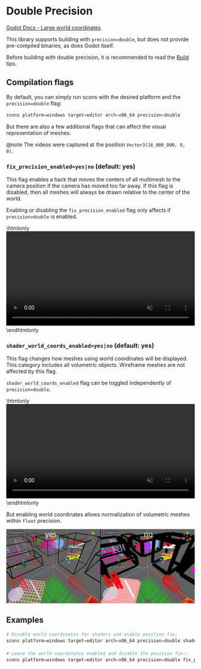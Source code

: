 # Double Precision

[Godot Docs - Large world coordinates](https://docs.godotengine.org/en/latest/tutorials/physics/large_world_coordinates.html)

This library supports building with `precision=double`, but does not provide pre-compiled binaries, as does Godot itself.

Before building with double precision, it is recommended to read the [Build](Build.md) tips.

## Compilation flags

By default, you can simply run scons with the desired platform and the `precision=double` flag:

```python
scons platform=windows target=editor arch=x86_64 precision=double
```

But there are also a few additional flags that can affect the visual representation of meshes.

@note
The videos were captured at the position `Vector3(16_000_000, 0, 0)`.

### `fix_precision_enabled=yes|no` (default: yes)

This flag enables a hack that moves the centers of all multimesh to the camera position if the camera has moved too far away. If this flag is disabled, then all meshes will always be drawn relative to the center of the world.

Enabling or disabling the `fix_precision_enabled` flag only affects if `precision=double` is enabled.

\htmlonly
<video width="100%" autoplay loop muted>
  <source src="fix_precision_enabled.webm" type="video/webm">
  There should be a <a href="fix_precision_enabled.webm">video</a> here, but your browser does not support WebM VP9 video.
</video>
\endhtmlonly

### `shader_world_coords_enabled=yes|no` (default: yes)

This flag changes how meshes using world coordinates will be displayed. This category includes all volumetric objects. Wireframe meshes are not affected by this flag.

`shader_world_coords_enabled` flag can be toggled independently of `precision=double`.

\htmlonly
<video width="100%" autoplay loop muted>
  <source src="shader_world_coords_enabled.webm" type="video/webm">
  There should be a <a href="shader_world_coords_enabled.webm">video</a> here, but your browser does not support WebM VP9 video.
</video>
\endhtmlonly

But enabling world coordinates allows normalization of volumetric meshes within `float` precision.

![shader_world_coords_enabled_origin](images/shader_world_coords_enabled_origin.png)

## Examples

```python
# Disable world coordinates for shaders and enable position fix:
scons platform=windows target=editor arch=x86_64 precision=double shader_world_coords_enabled=no fix_precision_enabled=yes

# Leave the world coordinates enabled and disable the position fix::
scons platform=windows target=editor arch=x86_64 precision=double fix_precision_enabled=no
```
